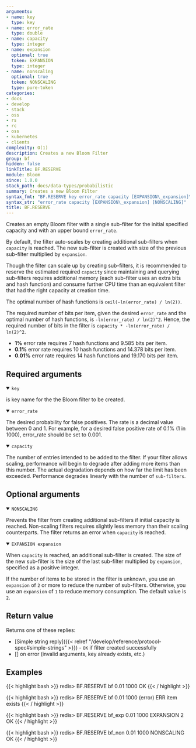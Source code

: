 ```yaml
---
arguments:
- name: key
  type: key
- name: error_rate
  type: double
- name: capacity
  type: integer
- name: expansion
  optional: true
  token: EXPANSION
  type: integer
- name: nonscaling
  optional: true
  token: NONSCALING
  type: pure-token
categories:
- docs
- develop
- stack
- oss
- rs
- rc
- oss
- kubernetes
- clients
complexity: O(1)
description: Creates a new Bloom Filter
group: bf
hidden: false
linkTitle: BF.RESERVE
module: Bloom
since: 1.0.0
stack_path: docs/data-types/probabilistic
summary: Creates a new Bloom Filter
syntax_fmt: "BF.RESERVE key error_rate capacity [EXPANSION\_expansion]\n  [NONSCALING]"
syntax_str: "error_rate capacity [EXPANSION\_expansion] [NONSCALING]"
title: BF.RESERVE
---
```

Creates an empty Bloom filter with a single sub-filter for the initial specified capacity and with an upper bound `error_rate`.

By default, the filter auto-scales by creating additional sub-filters when `capacity` is reached.
The new sub-filter is created with size of the previous sub-filter multiplied by `expansion`.

Though the filter can scale up by creating sub-filters, it is recommended to reserve the estimated required `capacity` since maintaining and querying
sub-filters requires additional memory (each sub-filter uses an extra bits and hash function) and consume  further CPU time than an equivalent filter that had
the right capacity at creation time.

The optimal number of hash functions is `ceil(-ln(error_rate) / ln(2))`.

The required number of bits per item, given the desired `error_rate` and the optimal number of hash functions, is `-ln(error_rate) / ln(2)^2`. Hence, the required number of bits in the filter is `capacity * -ln(error_rate) / ln(2)^2`.

* **1%**    error rate requires  7 hash functions and  9.585 bits per item.
* **0.1%**  error rate requires 10 hash functions and 14.378 bits per item.
* **0.01%** error rate requires 14 hash functions and 19.170 bits per item.

## Required arguments

<details open><summary><code>key</code></summary>

is key name for the the Bloom filter to be created.
</details>

<details open><summary><code>error_rate</code></summary>

The desired probability for false positives. The rate is a decimal value between 0 and 1.
For example, for a desired false positive rate of 0.1% (1 in 1000), error_rate should be set to 0.001.
</details>

<details open><summary><code>capacity</code></summary>

The number of entries intended to be added to the filter.
If your filter allows scaling, performance will begin to degrade after adding more items than this number.
The actual degradation depends on how far the limit has been exceeded. Performance degrades linearly with the number of `sub-filters`.
</details>

## Optional arguments

<details open><summary><code>NONSCALING</code></summary>

Prevents the filter from creating additional sub-filters if initial capacity is reached.
Non-scaling filters requires slightly less memory than their scaling counterparts. The filter returns an error when `capacity` is reached.
</details>

<details open><summary><code>EXPANSION expansion</code></summary>

When `capacity` is reached, an additional sub-filter is created.
The size of the new sub-filter is the size of the last sub-filter multiplied by `expansion`, specified as a positive integer.

If the number of items to be stored in the filter is unknown, you use an `expansion` of `2` or more to reduce the number of sub-filters.
Otherwise, you use an `expansion` of `1` to reduce memory consumption. The default value is `2`.
</details>

## Return value

Returns one of these replies:

- [Simple string reply]({{< relref "/develop/reference/protocol-spec#simple-strings" >}}) - `OK` if filter created successfully
- [] on error (invalid arguments, key already exists, etc.)

## Examples

{{< highlight bash >}}
redis> BF.RESERVE bf 0.01 1000
OK
{{< / highlight >}}

{{< highlight bash >}}
redis> BF.RESERVE bf 0.01 1000
(error) ERR item exists
{{< / highlight >}}

{{< highlight bash >}}
redis> BF.RESERVE bf_exp 0.01 1000 EXPANSION 2
OK
{{< / highlight >}}

{{< highlight bash >}}
redis> BF.RESERVE bf_non 0.01 1000 NONSCALING
OK
{{< / highlight >}}

